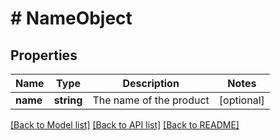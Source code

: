 # # NameObject

## Properties

Name | Type | Description | Notes
------------ | ------------- | ------------- | -------------
**name** | **string** | The name of the product | [optional]

[[Back to Model list]](../README.md#documentation-for-models) [[Back to API list]](../README.md#documentation-for-api-endpoints) [[Back to README]](../README.md)
